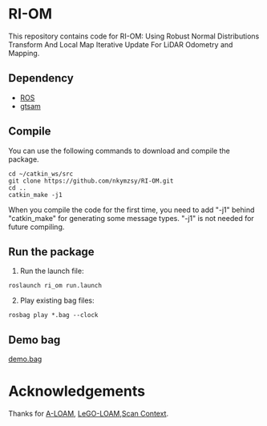 # RI-OM

This repository contains code for RI-OM: Using Robust Normal Distributions Transform And Local Map Iterative Update For LiDAR Odometry and Mapping.

## Dependency

- [ROS](http://wiki.ros.org/ROS/Installation) 
- [gtsam](https://bitbucket.org/gtborg/gtsam) 

## Compile

You can use the following commands to download and compile the package.

```
cd ~/catkin_ws/src
git clone https://github.com/nkymzsy/RI-OM.git
cd ..
catkin_make -j1
```
When you compile the code for the first time, you need to add "-j1" behind "catkin_make" for generating some message types. "-j1" is not needed for future compiling.

## Run the package

1. Run the launch file:
```
roslaunch ri_om run.launch
```

2. Play existing bag files:
```
rosbag play *.bag --clock
```

## Demo  bag
[demo.bag](https://drive.google.com/file/d/1El3t0DGrSXxGXByLzpi03-YFfFjQAfJS/view?usp=sharing)

# Acknowledgements
Thanks for [A-LOAM](https://github.com/HKUST-Aerial-Robotics/A-LOAM), [LeGO-LOAM](https://github.com/RobustFieldAutonomyLab/LeGO-LOAM),[Scan Context](https://github.com/irapkaist/scancontext).


